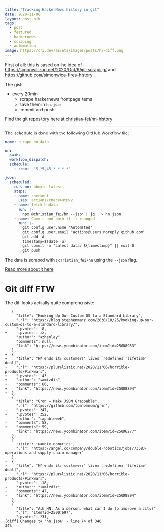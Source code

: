 ```yaml
---
title: "Tracking HackerNews history in git"
date: 2020-11-06
layout: post.njk
tags:
  - post
  - featured
  - hackernews
  - scraping
  - automation
image: https://cri.dev/assets/images/posts/hn-diff.png
---
```


First of all: this is based on the idea of https://simonwillison.net/2020/Oct/9/git-scraping/ and https://github.com/simonw/ca-fires-history

The gist:

- every 20min
  - scrape hackernews frontpage items
  - save them in `hn.json`
  - commit and push

Find the git repository here at [christian-fei/hn-history](https://github.com/christian-fei/hn-history)

---

The schedule is done with the following GitHub Workflow file:

```yml
name: scrape hn data

on:
  push:
  workflow_dispatch:
  schedule:
    - cron:  '5,25,45 * * * *'

jobs:
  scheduled:
    runs-on: ubuntu-latest
    steps:
    - name: checkout
      uses: actions/checkout@v2
    - name: fetch hndata
      run: |-
        npx @christian_fei/hn --json | jq . > hn.json
    - name: Commit and push if it changed
      run: |-
        git config user.name "Automated"
        git config user.email "actions@users.noreply.github.com"
        git add -A
        timestamp=$(date -u)
        git commit -m "Latest data: ${timestamp}" || exit 0
        git push
```

The data is scraped with `@christian_fei/hn` using the `--json` flag.

[Read more about it here](/posts/2020-11-06-Test-driving-a-HackerNews-scraper-with-Nodejs/)

# Git diff FTW

The diff looks actually quite comprehensive:

```
   {
     "title": "Hooking Up Our Custom OS to a Standard Library",
     "url": "https://blog.stephenmarz.com/2020/10/25/hooking-up-our-custom-os-to-a-standard-library/",
-    "upvotes": 18,
+    "upvotes": 22,
     "author": "azhenley",
     "comments": null,
     "link": "https://news.ycombinator.com/item?id=25008953"
   },
+  {
+    "title": "HP ends its customers' lives [redefines 'lifetime' deal]",
+    "url": "https://pluralistic.net/2020/11/06/horrible-products/#inkwars",
+    "upvotes": 143,
+    "author": "samizdis",
+    "comments": 66,
+    "link": "https://news.ycombinator.com/item?id=25008894"
+  },
   {
     "title": "Gron – Make JSON Greppable",
     "url": "https://github.com/tomnomnom/gron",
-    "upvotes": 247,
+    "upvotes": 252,
     "author": "capableweb",
-    "comments": 58,
+    "comments": 59,
     "link": "https://news.ycombinator.com/item?id=25006277"
   },
   {
     "title": "Double Robotics",
     "url": "https://angel.co/company/double-robotics/jobs/73583-operations-and-supply-chain-manager"
   },
-  {
-    "title": "HP ends its customers' lives [redefines 'lifetime' deal]",
-    "url": "https://pluralistic.net/2020/11/06/horrible-products/#inkwars",
-    "upvotes": 118,
-    "author": "samizdis",
-    "comments": 47,
-    "link": "https://news.ycombinator.com/item?id=25008894"
-  },
   {
     "title": "Ask HN: As a person, what can I do to improve a city?",
     "url": "item?id=25007697",
-    "upvotes": 231,
[diff] Changes to 'hn.json' - line 74 of 346                                                                                                                                                                                               34%
```
